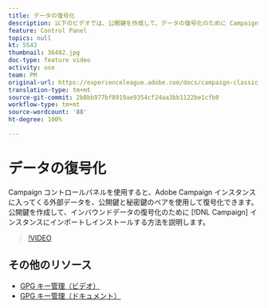 ```yaml
---
title: データの復号化
description: 以下のビデオでは、公開鍵を作成して、データの復号化のために Campaign インスタンスにインポートしインストールする方法を説明します。
feature: Control Panel
topics: null
kt: 5543
thumbnail: 36482.jpg
doc-type: feature video
activity: use
team: PM
original-url: https://experienceleague.adobe.com/docs/campaign-classic-learn/tutorials/administrating/control-panel-acc/gpg-key-management/decrypting-data.html
translation-type: tm+mt
source-git-commit: 2b8bb977bf8919ae9354cf24aa3bb1122be1cfb0
workflow-type: tm+mt
source-wordcount: '88'
ht-degree: 100%

---
```



# データの復号化

Campaign コントロールパネルを使用すると、Adobe Campaign インスタンスに入ってくる外部データを、公開鍵と秘密鍵のペアを使用して復号化できます。
公開鍵を作成して、インバウンドデータの復号化のために [!DNL Campaign] インスタンスにインポートしインストールする方法を説明します。

>[!VIDEO](https://video.tv.adobe.com/v/36482?quality=12)

## その他のリソース

* [GPG キー管理（ビデオ）](./gpg-key-management-overview.md)
* [GPG キー管理（ドキュメント）](https://docs.adobe.com/content/help/ja-JP/control-panel/using/instances-settings/gpg-keys-management.html)
